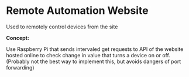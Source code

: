 <html>
  <body>
    <h1>Remote Automation Website</h1>
    <p>Used to remotely control devices from the site</p>
    <b>Concept: </b>
    <p>
    Use Raspberry Pi that sends intervaled get requests 
    to API of the website hosted online to check change in value that turns a
    device on or off. (Probably not the best way to implement this, but avoids
    dangers of port forwarding)
    </p>
  </body>
</html>
